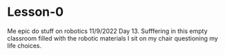 # Lesson-0
Me epic do stuff on robotics 11/9/2022
Day 13. Sufffering in this empty classroom filled with the robotic materials I sit on my chair questioning my life choices.